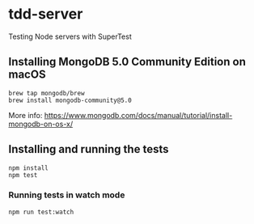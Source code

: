 # tdd-server
Testing Node servers with SuperTest

## Installing MongoDB 5.0 Community Edition on macOS
```
brew tap mongodb/brew
brew install mongodb-community@5.0
```
More info: https://www.mongodb.com/docs/manual/tutorial/install-mongodb-on-os-x/

## Installing and running the tests
```
npm install
npm test
```

### Running tests in watch mode
```
npm run test:watch
```
